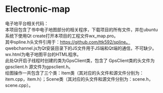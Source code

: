 # Electronic-map
 电子地平台相关代码：<br>
 本项目包含了书中电子地图部分的相关程序，下载项目的所有文件，并在ubuntu系统下使用Qt create打开本项目的工程文件wx_map.pro。<br>
 其中spline.h头文件引用于：https://github.com/ttk592/spline。<br>
 qwebchannel.js为Qt安装目录下的JS文件用于JS端和Qt端的通信，不可缺少。<br>
 wx.html为电子地图平台的HTML程序。<br>
 此处Qt开启子线程时创建的类为GpsClient类，包含了 GpsClient类的头文件为gpsclient.h 源文件为gpsclient.h。<br>
 绘图操作一共包含了三个类：Item类（其对应的头文件和源文件分别为：item.cpp，item.h）；Scene类（其对应的头文件和源文件分别为：scene.h，scene.cpp）。<br>
 
 
 
 
 


